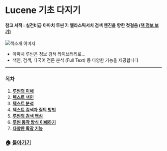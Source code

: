 # Lucene 기초 다지기

#### 참고 서적 : 실전비급 아파치 루씬 7: 엘라스틱서치 검색 엔진을 향한 첫걸음 [(책 정보 보기)](https://book.naver.com/bookdb/book_detail.nhn?bid=14134564)

![책소개 이미지](https://blogfiles.pstatic.net/MjAxOTAzMDRfMjQ4/MDAxNTUxNjU4NjQxMDk3.AkbcOj9lJOfqDQeu7pVK6O6od9dxO2MeyrUj0r-Cc0Ug.Quh93K6j_IMs_NE4XQHZsRbN4YypFhWUcUtgKYM98qYg.JPEG.3457soso/%EC%8A%A4%ED%81%AC%EB%A6%B0%EC%83%B7%2C_2019-03-04_09-14-55.jpg)

- 아파치 루씬은 정보 검색 라이브러리로...
- 색인, 검색, 다국어 전문 분석 (Full Text) 등 다양한 기능을 제공합니다

  

***

### 목차

1. [**루씬의 이해**]()
2. [**텍스트 색인**]()
3. [**텍스트 분석**]()
4. [**텍스트 검색과 질의 방법**]()
5. [**루씬의 검색 핵심**]()
6. [**루씬 동작 방식 이해하기**]()
7. [**다양한 확장 기능**]()



### :house: [**돌아가기**](https://github.com/3457soso/TIL)
